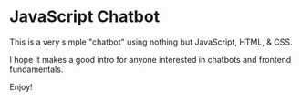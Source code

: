 # JavaScript Chatbot 

This is a very simple "chatbot" using nothing but JavaScript, HTML, & CSS.

I hope it makes a good intro for anyone interested in chatbots and frontend fundamentals.

Enjoy!
